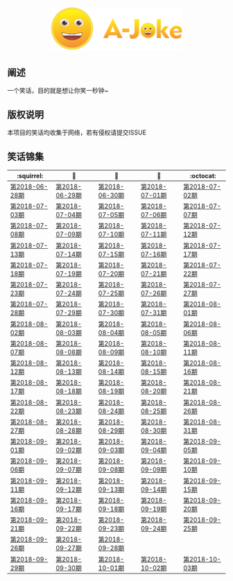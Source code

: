 <h1 align=center>
<img src="logo/1024 Logotype.png" width=60%>
</h1>

## 阐述
 一个笑话，目的就是想让你笑一秒钟~

## 版权说明
本项目的笑话均收集于网络，若有侵权请提交ISSUE

## 笑话锦集
| :squirrel: | :jack_o_lantern: | :beer: | :fish_cake: | :octocat:
| ------- | ----- | ------------ | ------ | --------- |
| [第2018-06-28期](/joke/2018/06/28.md) | [第2018-06-29期](/joke/2018/06/29.md) | [第2018-06-30期](/joke/2018/06/30.md) | [第2018-07-01期](/joke/2018/07/01.md) | [第2018-07-02期](/joke/2018/07/02.md) 
| [第2018-07-03期](/joke/2018/07/03.md) | [第2018-07-04期](/joke/2018/07/04.md) | [第2018-07-05期](/joke/2018/07/05.md) | [第2018-07-06期](/joke/2018/07/06.md) | [第2018-07-07期](/joke/2018/07/07.md) 
| [第2018-07-08期](/joke/2018/07/08.md) | [第2018-07-09期](/joke/2018/07/09.md) | [第2018-07-10期](/joke/2018/07/10.md) | [第2018-07-11期](/joke/2018/07/11.md) | [第2018-07-12期](/joke/2018/07/12.md) 
| [第2018-07-13期](/joke/2018/07/13.md) | [第2018-07-14期](/joke/2018/07/14.md) | [第2018-07-15期](/joke/2018/07/15.md) | [第2018-07-16期](/joke/2018/07/16.md) | [第2018-07-17期](/joke/2018/07/17.md) 
| [第2018-07-18期](/joke/2018/07/18.md) | [第2018-07-19期](/joke/2018/07/19.md) | [第2018-07-20期](/joke/2018/07/20.md) | [第2018-07-21期](/joke/2018/07/21.md) | [第2018-07-22期](/joke/2018/07/22.md) 
| [第2018-07-23期](/joke/2018/07/23.md) | [第2018-07-24期](/joke/2018/07/24.md) | [第2018-07-25期](/joke/2018/07/25.md) | [第2018-07-26期](/joke/2018/07/26.md) | [第2018-07-27期](/joke/2018/07/27.md) 
| [第2018-07-28期](/joke/2018/07/28.md) | [第2018-07-29期](/joke/2018/07/29.md) | [第2018-07-30期](/joke/2018/07/30.md) | [第2018-07-31期](/joke/2018/07/31.md) | [第2018-08-01期](/joke/2018/08/01.md) 
| [第2018-08-02期](/joke/2018/08/02.md) | [第2018-08-03期](/joke/2018/08/03.md) | [第2018-08-04期](/joke/2018/08/04.md) | [第2018-08-05期](/joke/2018/08/05.md) | [第2018-08-06期](/joke/2018/08/06.md) 
| [第2018-08-07期](/joke/2018/08/07.md) | [第2018-08-08期](/joke/2018/08/08.md) | [第2018-08-09期](/joke/2018/08/09.md) | [第2018-08-10期](/joke/2018/08/10.md) | [第2018-08-11期](/joke/2018/08/11.md) 
| [第2018-08-12期](/joke/2018/08/12.md) | [第2018-08-13期](/joke/2018/08/13.md) | [第2018-08-14期](/joke/2018/08/14.md) | [第2018-08-15期](/joke/2018/08/15.md) | [第2018-08-16期](/joke/2018/08/16.md) 
| [第2018-08-17期](/joke/2018/08/17.md) | [第2018-08-18期](/joke/2018/08/18.md) | [第2018-08-19期](/joke/2018/08/19.md) | [第2018-08-20期](/joke/2018/08/20.md) | [第2018-08-21期](/joke/2018/08/21.md) 
| [第2018-08-22期](/joke/2018/08/22.md) | [第2018-08-23期](/joke/2018/08/23.md) | [第2018-08-24期](/joke/2018/08/24.md) | [第2018-08-25期](/joke/2018/08/25.md) | [第2018-08-26期](/joke/2018/08/26.md) 
| [第2018-08-27期](/joke/2018/08/27.md) | [第2018-08-28期](/joke/2018/08/28.md) | [第2018-08-29期](/joke/2018/08/29.md) | [第2018-08-30期](/joke/2018/08/30.md) | [第2018-08-31期](/joke/2018/08/31.md) 
| [第2018-09-01期](/joke/2018/09/01.md) | [第2018-09-02期](/joke/2018/09/02.md) | [第2018-09-03期](/joke/2018/09/03.md) | [第2018-09-04期](/joke/2018/09/04.md) | [第2018-09-05期](/joke/2018/09/05.md)
| [第2018-09-06期](/joke/2018/09/06.md) | [第2018-09-07期](/joke/2018/09/07.md) | [第2018-09-08期](/joke/2018/09/08.md) | [第2018-09-09期](/joke/2018/09/09.md) | [第2018-09-10期](/joke/2018/09/10.md)
| [第2018-09-11期](/joke/2018/09/11.md) | [第2018-09-12期](/joke/2018/09/12.md) | [第2018-09-13期](/joke/2018/09/13.md) | [第2018-09-14期](/joke/2018/09/14.md) | [第2018-09-15期](/joke/2018/09/15.md)
| [第2018-09-16期](/joke/2018/09/16.md) | [第2018-09-17期](/joke/2018/09/17.md) | [第2018-09-18期](/joke/2018/09/18.md) | [第2018-09-19期](/joke/2018/09/19.md) | [第2018-09-20期](/joke/2018/09/20.md)
| [第2018-09-21期](/joke/2018/09/21.md) | [第2018-09-22期](/joke/2018/09/22.md) | [第2018-09-23期](/joke/2018/09/23.md) | [第2018-09-24期](/joke/2018/09/24.md) | [第2018-09-25期](/joke/2018/09/25.md) 
| [第2018-09-26期](/joke/2018/09/26.md) | [第2018-09-27期](/joke/2018/09/27.md) | [第2018-09-28期](/joke/2018/09/28.md)
| [第2018-09-29期](/joke/2018/09/29.md) | [第2018-09-30期](/joke/2018/09/30.md) | [第2018-10-01期](/joke/2018/10/01.md) | [第2018-10-02期](/joke/2018/10/02.md) | [第2018-10-03期](/joke/2018/10/03.md) | [第2018-10-04期](/joke/2018/10/04.md) | [第2018-10-05期](/joke/2018/10/05.md) | [第2018-10-06期](/joke/2018/10/06.md) | [第2018-10-07期](/joke/2018/10/07.md) | [第2018-10-08期](/joke/2018/10/08.md) | [第2018-10-09期](/joke/2018/10/09.md) | [第2018-10-10期](/joke/2018/10/10.md) | [第2018-10-11期](/joke/2018/10/11.md) | [第2018-10-12期](/joke/2018/10/12.md) | [第2018-10-13期](/joke/2018/10/13.md) | [第2018-10-14期](/joke/2018/10/14.md) | [第2018-10-15期](/joke/2018/10/15.md) | [第2018-10-16期](/joke/2018/10/16.md) | [第2018-10-17期](/joke/2018/10/17.md) | [第2018-10-18期](/joke/2018/10/18.md) | [第2018-10-19期](/joke/2018/10/19.md) | [第2018-10-20期](/joke/2018/10/20.md) | [第2018-10-21期](/joke/2018/10/21.md) | [第2018-10-22期](/joke/2018/10/22.md) | [第2018-10-23期](/joke/2018/10/23.md) | [第2018-10-24期](/joke/2018/10/24.md) | [第2018-10-25期](/joke/2018/10/25.md) | [第2018-10-26期](/joke/2018/10/26.md) | [第2018-10-27期](/joke/2018/10/27.md) 